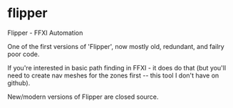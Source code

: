 # flipper
Flipper - FFXI Automation

One of the first versions of 'Flipper', now mostly old, redundant, and failry poor code.

If you're interested in basic path finding in FFXI - it does do that (but you'll need to create nav meshes for the zones first -- this tool I don't have on github).

New/modern versions of Flipper are closed source.
